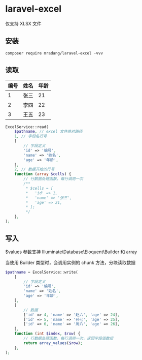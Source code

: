 # laravel-excel

仅支持 XLSX 文件

## 安装

```shell
composer require mradang/laravel-excel -vvv
```

## 读取

|编号|姓名|年龄|
|---|---|---|
|1|张三|21|
|2|李四|22|
|3|王五|23|

```php
ExcelService::read(
    $pathname, // excel 文件绝对路径
    1, // 字段名行号
    [
        // 字段定义
        'id' => '编号',
        'name' => '姓名',
        'age' => '年龄',
    ],
    2, // 数据开始的行号
    function (array $cells) {
        // 行数据处理函数，每行调用一次
        /**
         * $cells = [
         *   'id' => 1,
         *   'name' => '张三',
         *   'age' => 21,
         * ];
         */
    },
);
```

## 写入

$values 参数支持 Illuminate\Database\Eloquent\Builder 和 array

当使用 Builder 类型时，会调用实例的 chunk 方法，分块读取数据

```php
$pathname = ExcelService::write(
    [
        // 字段定义
        'id' => '编号',
        'name' => '姓名',
        'age' => '年龄',
    ],
    [
        // 数据
        ['id' => 4, 'name' => '赵六', 'age' => 24],
        ['id' => 5, 'name' => '孙七', 'age' => 25],
        ['id' => 6, 'name' => '周八', 'age' => 26],
    ],
    function (int $index, $row) {
        // 行数据处理函数，每行调用一次，返回字段值数组
        return array_values($row);
    },
);

```